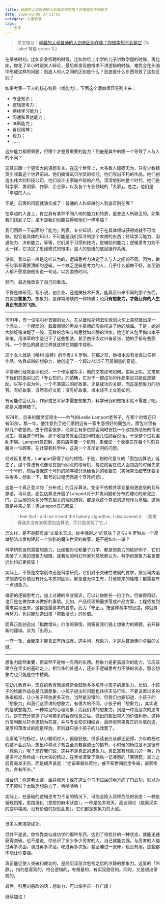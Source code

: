 ```yaml
---
title: 卓越的人和普通的人到底区别在哪？你根本想不到是它
date: 2020-02-08 07:31:01
category: 文章收录
tags:
  - 思考
---
```


> 原文地址：[卓越的人和普通的人到底区别在哪？你根本想不到是它](https://mp.weixin.qq.com/s/7xXtmQ31ZkaPcFXVej4Yeg) {% label 转载 green %}

在某些时刻，比如企业招聘的时候，比如你给上小学的儿子讲数学题的时候，再比如，你花了半小时跟某人辩论，最后却发现他根本不讲逻辑的时候，难免会在头脑中形成这样的问题：到底人和人之间的区别是什么？到底是什么东西导致了这些区别？

如果考察一下人的核心特质（或能力），下面这个清单很容易列出来：
- 专业知识；
- 逻辑思考力；
- 持续学习能力；
- 沟通和表达能力；
- 决断能力；
- 冒险精神；
- 毅力；
- ......

这些能力都很重要，但哪个才是最重要的能力？到底是其中的哪一个导致了人与人的不同？

这其实跟一个更宏大的课题有关。在这个世界上，大多数人碌碌无为，只有少数精英引领着这个世界前进。他们摘得诺贝尔奖的桂冠，他们写出不朽的作品，他们创造出伟大的科技公司，他们设计出家喻户晓的产品，深深地影响整个时代。他们是科学家、发明家、作家、企业家，以及各个专业领域的「大家」。总之，他们是「卓越的人」。

于是，前面的问题就演变成了：普通的人和卓越的人到底区别在哪？

在卓越的人身上，肯定具有某种不同凡响的能力和特质，是普通人所缺乏的。如果我们找到了它，是不是我们也能变得和他们一样卓越？

我们回顾一下前面的「能力」列表。专业知识，对于在具体领域获得成就不可或缺，但它是具体的知识，不可能是我们探寻的那个本质的东西；持续学习能力、沟通能力、决断能力，等等，它们属于习惯和技巧，是辅助的能力；逻辑思考力则不太一样，它决定了思维模式的根本，是人的思维的底层操作系统。

没错，我以前一直是这样认为的，逻辑思考力决定了人与人之间的不同。因为，做任何事都需要清晰的逻辑。一个缺乏逻辑思考力的人，几乎什么都做不好，甚至别人都不愿意跟他多说一句话，以免浪费时间。

然而，最近我改变了自己的看法。

不管是做研究，写小说，创企业，还是搞技术开发，能真正带来不同的那个东西，其实是**想象力**。想象力，是非常稀缺的一种特质；也**只有想象力，才能让你的人生真正有质的飞跃**。

---

1991年，有一位名叫乔安娜的女人，在从曼彻斯特去伦敦的火车上突然冒出来一个念头，一个瘦弱的、戴着眼镜的黑发小巫师的形象闯进了她的脑海。于是，她的大脑好像决堤了一般，无数的念头与构思犹如奔腾的洪水。她连忙从包里掏出本子和笔，用潦草的字迹记下了这些想法，甚至由于太过兴奋紧张，她的手都有些颤抖。一个恢弘的魔法世界就这样在她脑中成形。

这个女人就是《哈利·波特》的作者J·K·罗琳。在那之前，她根本没有发表过任何作品。依靠卓越的想象力，她创造了一个超过4亿5千万册销量的奇迹。

平常我们经常会评论说，一个作家或写手，他的文笔如何如何。实际上呢，文笔属于我们前面讲过的「专业知识」的范畴，它对于一部成功的作品来说只能说是辅助。以写小说为例，一个不落窠臼的好故事，才是成功的关键，而这是想象力的功劳。有好故事，自然有好文笔；没有好故事，根本谈不上文笔如何。

有可能你会认为，作家或艺术家才需要想象力，科学研究和做技术就不需要了吧。那是大错特错了。

1974年，后来的图灵奖得主——帅气的Leslie Lamport老爷子，在那个时候还只有33岁。那一年，他注意到了他们家附近有一家生意很好的面包店。面包店里有好几个收银员，由于顾客很多，经常会有多位顾客同时去找一个收银员结账的情况发生。每当这个时候，那个收银员就会试图同时跟几位顾客说话，于是整个过程混乱不堪。Lamport意识到，面包店需要一个机制，来保证一个收银员在每个时刻只服务一位顾客。在计算机科学中，这是一个互斥访问的问题。

经过反复思考，Lamport获得了他的顿悟。于是，划时代意义的「面包店算法」诞生了。这个算法有点像现在银行网点的取号机，每位顾客在进入面包店的时候先拿一个号码，然后根据这个号码的顺序被分派给合适的收银员（实际算法细节还要复杂得多，想象一下，取号的过程仍然是个互斥问题）。

这是一个真正意义的「分布式」的互斥算法，完全不依赖共享变量和更底层的互斥原语。可以说，面包店算法开启了Lamport对于并发问题和分布式理论的研究之门，之后他的众多分布式相关的理论研究，都是以这个算法的思想作为基础。这简直是神来之笔！连Lamport自己都说：

> I feel that I did not invent the bakery algorithm, I discovered it.
> （我觉得我并没有发明面包店算法，而只是发现了它。）

怎么样，是不是颇有点“文章本天成，妙手偶得之”的意味？这与J·K·罗琳从一个简单想法出发构建起一个恢弘的魔法世界的故事，是不是如出一辙？

科学研究当然需要想象力。比如相对论和量子力学，都是想象力的绝好例子，它们突破了人类的想象力极限。连著名的科幻作家刘慈欣都认为，科学的想象力甚至要远比科幻更疯狂！

实际上，不管是文学创作还是科学研究，它们对于突破性进展的要求，跟公司内追求创造性价值没有什么本质的区别。都是要无中生有，打破原来的桎梏；都需要有一点想象力。

缜密的逻辑思考力，加上过硬的专业知识，可以让你胜任一份工作。但做得再好，也只是在做你本该做好的事情。比如，产品经理把需求落成产品方案，工程师接到需求实现出来，这都是最基本的要求。此为「守正」。按这种基本的思路，你就算再努力，也只能创造出按「常数增长」的价值。

而真正能创造出「指数增长」价值的事情，则需要我们插上想象力的翅膀，去开辟新的疆域。此为「出奇」。

一守一攻，合起来才能真正有所成就。这中间，想象力，才是从普通走向卓越的关键。

---

想象力固然重要，但显然不是唯一有用的东西。想象力是更高层次的能力，它应该建立在坚实的基础之上。相当多的普通人，还处于逻辑思考力不够的状态，那么想象力也只能是空中楼阁。

在幼儿教育中，现在的教育观点经常会鼓励多多培养小孩子的想象力。比如，小孩子的绘画作品总是充满想象，小孩子提出的问题也往往天马行空。不要设置过多的条条框框，让小孩子释放更多天性，当然是没错的。但我们也要知道，小孩子的「想象力」和我们这里讲的想象力，有很大的不同。小孩子的「想象力」，其实说的是联想能力，一种常见的心理现象；而我们讲的想象力，则是一种高层次的思考力，是在充分掌握了尽可能多的客观信息之后，做出的超出常人的价值判断。这种价值判断以符合逻辑为前提，并与专业知识相结合，最终能带来真正的价值创造，是厚积薄发式的能量释放。否则就只是小孩子的儿戏罢了。

金庸笔下的杨过，从小聪明过人，孤傲狂放。很多读者应该都还记得，少年的杨过假装不会武功，想出种种点子戏耍全真教臭道士的情节。小时候的杨过是不是很有「想象力」呢？现在我们说，这并不是真正的想象力。真正富有想象力的一幕，乃是多年之后终成一代大侠的杨过，在黑龙潭受了瑛姑一记凌厉的「寒阴箭」掌力之后竟毫发无伤，而是朗声说道：“老前辈僻处荒地，或不知世间武学多端，诸家修为，各有所长。”

潜台词：你这老太婆，坐井观天！躲在这么个鸟不拉屎的地方练了门武功，就以为了不起啦？太缺乏想象力了，哈哈哈哈！

实际上，在基础的逻辑思考力不足的情况下，可能会陷入两种危险的状态：一种是循规蹈矩，思路僵化（思想的麻木状态），一种是坐井观天，高谈阔论（脱离现实的空中楼阁，没有价值的胡思乱想）。它们都是想象力的大敌。

---

很多人都渴望成功。

但并不是说，你依靠类似成功学的那种东西，达到了很悲壮的一种状态，就能迅速获得突破。也不是说，你结识了多少多少厉害的人，自己就能变强。与厉害的人碰过再多次面，谈过再多次话，吃过再多次饭，甚至睡过一张床，也没有用。这些都不能让你变强。

真正能促使人突破和成功的，是经历深层次思考之后的冷静的想象力。这里的「冷静」，指的是客观的，符合逻辑的，有根基的，有实现路径的。同时，又是超出常规的。

最后，引用刘慈欣的话：想象力，可以像宇宙一样广阔！

继续加油！